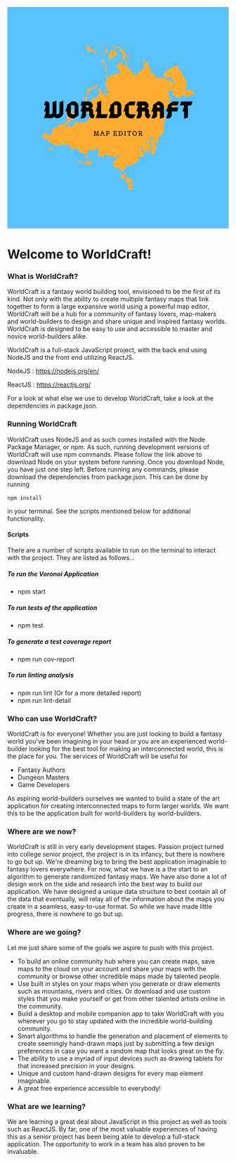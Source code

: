 ![WorldCraft Logo](/webassets/logo.png)

# Welcome to WorldCraft!

### What is WorldCraft?
WorldCraft is a fantasy world building tool, envisioned to be the first of its kind. Not only with the ability to create multiple fantasy maps that link together to form a large expansive world using a powerful map editor, WorldCraft will be a hub for a community of fantasy lovers, map-makers and world-builders to design and share unique and inspired fantasy worlds. WorldCraft is designed to be easy to use and accessible to master and novice world-builders alike. 

WorldCraft is a full-stack JavaScript project, with the back end using NodeJS and the front end utilizing ReactJS.

NodeJS : https://nodejs.org/en/

ReactJS : https://reactjs.org/

For a look at what else we use to develop WorldCraft, take a look at the dependencies in package.json.

### Running WorldCraft
WorldCraft uses NodeJS and as such comes installed with the Node Package Manager, or npm. As such, running development versions of WorldCraft will use npm commands. Please follow the link above to download Node on your system before running. Once you download Node, you have just one step left. Before running any commands, please download the dependencies from package.json. This can be done by running

    npm install

in your terminal. See the scripts mentioned below for additional functionality.

#### Scripts
There are a number of scripts available to run on the terminal to interact with the project. They are listed as follows...

##### To run the Voronoi Application
 - npm start

##### To run tests of the application
 - npm test

##### To generate a test coverage report
 - npm run cov-report

##### To run linting analysis
 - npm run lint
 (Or for a more detailed report)
 - npm run lint-detail

### Who can use WorldCraft?
WorldCraft is for everyone! Whether you are just looking to build a fantasy world you've been imagining in your head or you are an experienced world-builder looking for the best tool for making an interconnected world, this is the place for you. The services of WorldCraft will be useful for

 - Fantasy Authors
 - Dungeon Masters
 - Game Developers

As aspiring world-builders ourselves we wanted to build a state of the art application for creating interconnected maps to form larger worlds. We want this to be the application built for world-builders by world-builders.

### Where are we now?
WorldCraft is still in very early development stages. Passion project turned into college senior project, the project is in its infancy, but there is nowhere to go but up. We're dreaming big to bring the best application imaginable to fantasy lovers everywhere. For now, what we have is a the start to an algorithm to generate randomized fantasy maps. We have also done a lot of design work on the side and research into the best way to build our application. We have designed a unique data structure to best contain all of the data that eventually, will relay all of the information about the maps you create in a seamless, easy-to-use format. So while we have made little progress, there is nowhere to go but up.

### Where are we going?
Let me just share some of the goals we aspire to push with this project.

 - To build an online community hub where you can create maps, save maps to the cloud on your account and share your maps with the community or browse other incredible maps made by talented people.
 - Use built in styles on your maps when you generate or draw elements such as mountains, rivers and cities. Or download and use custom styles that you make yourself or get from other talented artists online in the community.
 - Build a desktop and mobile companion app to take WorldCraft with you wherever you go to stay updated with the incredible world-building community.
 - Smart algorithms to handle the generation and placement of elements to create seemingly hand-drawn maps just by submitting a few design preferences in case you want a random map that looks great on the fly.
 - The ability to use a myriad of input devices such as drawing tablets for that increased precision in your designs.
 - Unique and custom hand-drawn designs for every map element imaginable.
 - A great free experience accessible to everybody!

### What are we learning? 
We are learning a great deal about JavaScript in this project as well as tools such as ReactJS. By far, one of the most valuable experiences of having this as a senior project has been being able to develop a full-stack application. The opportunity to work in a team has also proven to be invaluable.


